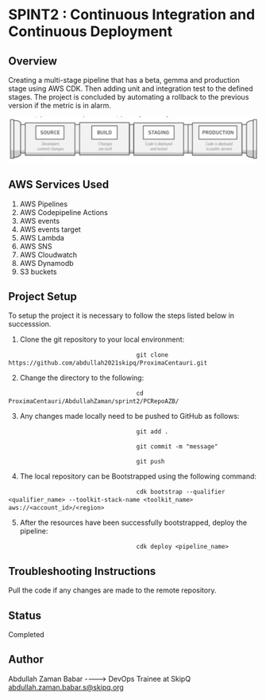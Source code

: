 # SPINT2 : Continuous Integration and Continuous Deployment
## Overview
Creating a multi-stage pipeline that has a beta, gemma and production stage using 
AWS CDK. Then adding unit and integration test to the defined stages. The project 
is concluded by automating a rollback to the previous version if the metric is in 
alarm.
<p align="center">
  <img src="https://github.com/abdullah2021skipq/ProximaCentauri/blob/main/AbdullahZaman/pipeline.jpg" />
</p>

## AWS Services Used
1. AWS Pipelines
2. AWS Codepipeline Actions
3. AWS events
4. AWS events target
5. AWS Lambda
6. AWS SNS
7. AWS Cloudwatch
8. AWS Dynamodb
9. S3 buckets

## Project Setup
To setup the project it is necessary to follow the steps listed below in successsion.
1. Clone the git repository to your local environment:
```
                                    git clone https://github.com/abdullah2021skipq/ProximaCentauri.git
```
2. Change the directory to the following:
```
                                    cd ProximaCentauri/AbdullahZaman/sprint2/PCRepoAZB/
```
3. Any changes made locally need to be pushed to GitHub as follows:
```
                                    git add .
```
```
                                    git commit -m "message"
```
```
                                    git push
```
4. The local repository can be Bootstrapped using the following command:
```
                                    cdk bootstrap --qualifier <qualifier_name> --toolkit-stack-name <toolkit_name> aws://<account_id>/<region>
```
5. After the resources have been successfully bootstrapped, deploy the pipeline:
```
                                    cdk deploy <pipeline_name>
```

## Troubleshooting Instructions
Pull the code if any changes are made to the remote repository.

## Status
Completed

## Author
Abdullah Zaman Babar  ----> DevOps Trainee at SkipQ     <abdullah.zaman.babar.s@skipq.org>
